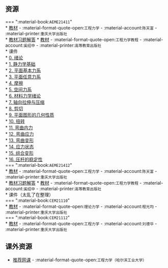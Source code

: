 ## 资源  
=== ":material-book:`AEME21411`"  
    * [教材](https://api.ecylt.top/v1/lanzou_link?url=https://cqu-openlib.lanzout.com/i3Sjw23c0vsh&type=down) - :material-format-quote-open:`工程力学` - :material-account:`陈天富` - :material-printer:`重庆大学出版社`  
        * [教材习题解答](https://api.ecylt.top/v1/lanzou_link?url=https://cqu-openlib.lanzout.com/iVevG2al1z1g&type=down)
    * [教材](https://api.ecylt.top/v1/lanzou_link?url=https://cqu-openlib.lanzout.com/iFICL23mi0qh&type=down) - :material-format-quote-open:`工程力学教程` - :material-account:`奚绍中` - :material-printer:`高等教育出版社`  
    * 课件  
        * [0. 绪论](https://api.ecylt.top/v1/lanzou_link?url=https://cqu-openlib.lanzout.com/ik6uj23mi21e&type=down)  
        * [1. 静力学基础](https://api.ecylt.top/v1/lanzou_link?url=https://cqu-openlib.lanzout.com/iM8cX23mi28b&type=down)  
        * [2. 平面基本力系](https://api.ecylt.top/v1/lanzou_link?url=https://cqu-openlib.lanzout.com/iGel823mi2ad&type=down)  
        * [3. 平面任意力系](https://api.ecylt.top/v1/lanzou_link?url=https://cqu-openlib.lanzout.com/iylac23mi2dg&type=down)  
        * [4. 摩擦](https://api.ecylt.top/v1/lanzou_link?url=https://cqu-openlib.lanzout.com/io8EG23mi2oh&type=down)  
        * [5. 空间力系](https://api.ecylt.top/v1/lanzou_link?url=https://cqu-openlib.lanzout.com/iGtMF23mi30j&type=down)  
        * [6. 材料力学绪论](https://api.ecylt.top/v1/lanzou_link?url=https://cqu-openlib.lanzout.com/i0wp023mi3ed&type=down)  
        * [7. 轴向拉伸与压缩](https://api.ecylt.top/v1/lanzou_link?url=https://cqu-openlib.lanzout.com/iOhi423mi3nc&type=down)  
        * [8. 剪切](https://api.ecylt.top/v1/lanzou_link?url=https://cqu-openlib.lanzout.com/iDSSB23mi3xc&type=down)  
        * [9. 平面图形的几何性质](https://api.ecylt.top/v1/lanzou_link?url=https://cqu-openlib.lanzout.com/ioX4e23mi3ze&type=down)  
        * [10. 扭转](https://api.ecylt.top/v1/lanzou_link?url=https://cqu-openlib.lanzout.com/iBmCH23mi45a&type=down)  
        * [11. 弯曲内力](https://api.ecylt.top/v1/lanzou_link?url=https://cqu-openlib.lanzout.com/iAmtc23mi49e&type=down)  
        * [12. 弯曲应力](https://api.ecylt.top/v1/lanzou_link?url=https://cqu-openlib.lanzout.com/iIcxs23mi4fa&type=down)  
        * [13. 弯曲变形](https://api.ecylt.top/v1/lanzou_link?url=https://cqu-openlib.lanzout.com/i8RCl23mi4oj&type=down)  
        * [14. 应力状态](https://api.ecylt.top/v1/lanzou_link?url=https://cqu-openlib.lanzout.com/ijLPd23mi4wh&type=down)  
        * [15. 组合变形](https://api.ecylt.top/v1/lanzou_link?url=https://cqu-openlib.lanzout.com/ipGGO23mi55g&type=down)  
        * [16. 压杆的稳定性](https://api.ecylt.top/v1/lanzou_link?url=https://cqu-openlib.lanzout.com/iS7Jd23mi5bc&type=down)  
=== ":material-book:`AEME21412`"  
    * [教材](https://api.ecylt.top/v1/lanzou_link?url=https://cqu-openlib.lanzout.com/i3Sjw23c0vsh&type=down) - :material-format-quote-open:`工程力学` - :material-account:`陈天富` - :material-printer:`重庆大学出版社`  
        * [教材习题解答](https://api.ecylt.top/v1/lanzou_link?url=https://cqu-openlib.lanzout.com/iVevG2al1z1g&type=down)
    * [教材](https://api.ecylt.top/v1/lanzou_link?url=https://cqu-openlib.lanzout.com/iFICL23mi0qh&type=down) - :material-format-quote-open:`工程力学教程` - :material-account:`奚绍中` - :material-printer:`高等教育出版社`  
    * 课件（太乱了在整理）  
=== ":material-book:`CEM21110`"  
    * [教材](https://api.ecylt.top/v1/lanzou_link?url=https://cqu-openlib.lanzout.com/is0JU298boch&type=down) - :material-format-quote-open:`理论力学` - :material-account:`程光均` - :material-printer:`重庆大学出版社`  
=== ":material-book:`CEM21112`"  
    * [教材](https://api.ecylt.top/v1/lanzou_link?url=https://cqu-openlib.lanzout.com/iFIoQ28yjyra&type=down) - :material-format-quote-open:`工程力学` - :material-account:`刘德华` - :material-printer:`重庆大学出版社`  
    
## 课外资源
- [推荐网课](https://www.bilibili.com/video/BV1Z7411b7S8) - :material-format-quote-open:`工程力学（哈尔滨工业大学）`
